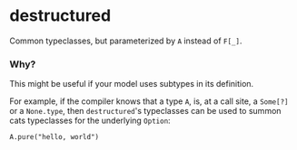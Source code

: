 # destructured

Common typeclasses, but parameterized by `A` instead of `F[_]`.

### Why?

This might be useful if your model uses subtypes in its definition.

For example, if the compiler knows that a type `A`, is, at a call site, a
 `Some[?]` or a `None.type`, then `destructured`'s typeclasses can be used to
summon cats typeclasses for the underlying `Option`:

```
A.pure("hello, world")
```